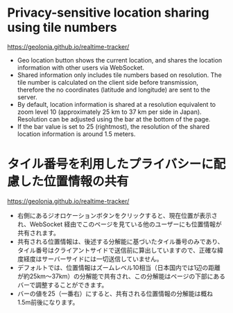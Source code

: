 # Privacy-sensitive location sharing using tile numbers

https://geolonia.github.io/realtime-tracker/

- Geo location button shows the current location, and shares the location information with other users via WebSocket.
- Shared information only includes tile numbers based on resolution. The tile number is calculated on the client side before transmission, therefore the no coordinates (latitude and longitude) are sent to the server.
- By default, location information is shared at a resolution equivalent to zoom level 10 (approximately 25 km to 37 km per side in Japan). Resolution can be adjusted using the bar at the bottom of the page.
- If the bar value is set to 25 (rightmost), the resolution of the shared location information is around 1.5 meters.


# タイル番号を利用したプライバシーに配慮した位置情報の共有

https://geolonia.github.io/realtime-tracker/

* 右側にあるジオロケーションボタンをクリックすると、現在位置が表示され、WebSocket 経由でこのページを見ている他のユーザーにも位置情報が共有されます。
* 共有される位置情報は、後述する分解能に基づいたタイル番号のみであり、タイル番号はクライアントサイドで送信前に算出していますので、正確な緯度経度はサーバーサイドには一切送信していません。
* デフォルトでは、位置情報はズームレベル10相当（日本国内では1辺の距離が約25km〜37km）の分解能で共有され、この分解能はページの下部にあるバーで調整することができます。
* バーの値を25（一番右）にすると、共有される位置情報の分解能は概ね1.5m前後になります。

